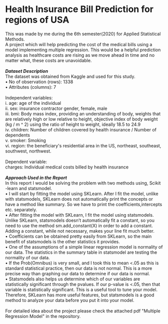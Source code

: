 # Health Insurance Bill Prediction for regions of USA
This was made by me during the 6th semester(2020) for Applied Statistical Methods.<br>
A project which will help predicting the cost of the medical bills using a model implementing multiple regression.
This would be a helpful prediction analysis as healthcare costs are rising as we move ahead in time and no matter what, these costs are unavoidable.<br><br>
***Dataset Description***<br>
The dataset was obtained from Kaggle and used for this study.<br>
• No of observation (rows): 1338<br>
• Attributes (columns): 7<br><br>
Independent variables:<br>
i. age: age of the individual<br>
ii. sex: insurance contractor gender, female, male<br>
iii. bmi: Body mass index, providing an understanding of body, weights that are relatively high or low
relative to height, objective index of body weight (kg / m ^ 2) using the ratio of height to weight,
ideally 18.5 to 24.9<br>
iv. children: Number of children covered by health insurance / Number of dependents<br>
v. smoker: Smoking<br>
vi. region: the beneficiary's residential area in the US, northeast, southeast, southwest, northwest.<br><br>
Dependent variable:<br>
charges: Individual medical costs billed by health insurance<br><br>
***Approach Used in the Report***<br>
In this report I would be solving the problem with two methods using, Scikit -learn and statsmodel.<br>
• I will start by fitting the model using SKLearn. After I fit the model, unlike with statsmodels,
SKLearn does not automatically print the concepts or have a method like summary. So we have to
print the coefficients,intercepts etc. separately.<br>
• After fitting the model with SKLearn, I fit the model using statsmodels. Unlike SKLearn, statsmodels
doesn’t automatically fit a constant, so you need to use the method sm.add_constant(X) in order to
add a constant. Adding a constant, while not necessary, makes your line fit much better.<br>
• Coefficients can be obtained pretty easily from SKLearn, so the main benefit of statsmodels is the
other statistics it provides.<br>
• One of the assumptions of a simple linear regression model is normality of our data. The statistics in
the summary table in statsmodel are testing the normality of our data.<br>
• If the Prob(Omnibus) is very small, and I took this to mean <.05 as this is standard statistical practice,
then our data is not normal. This is a more precise way than graphing our data to determine if our data
is normal.<br>
• Statsmodels also helps us determine which of our variables are statistically significant through the pvalues. If our p-value is <.05, then that variable is statistically significant. This is a useful tool to tune
your model.<br>
Therefore, SKLearn has more useful features, but statsmodels is a good method to analyze your data before
you put it into your model.<br><br>
For detailed idea about the project please check the attached pdf "Multiple Regression Model" in the repository.
